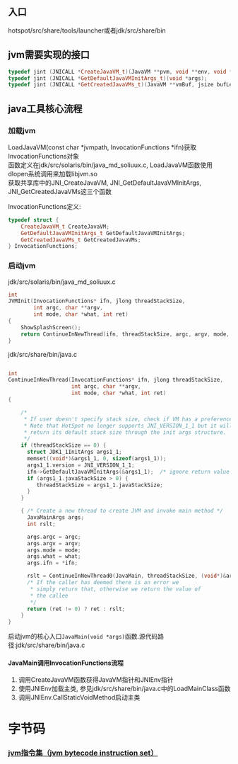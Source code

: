 ## 入口

hotspot/src/share/tools/launcher或者jdk/src/share/bin

## jvm需要实现的接口

```cpp
typedef jint (JNICALL *CreateJavaVM_t)(JavaVM **pvm, void **env, void *args);
typedef jint (JNICALL *GetDefaultJavaVMInitArgs_t)(void *args);
typedef jint (JNICALL *GetCreatedJavaVMs_t)(JavaVM **vmBuf, jsize bufLen, jsize *nVMs);

```

## java工具核心流程

### 加载jvm

LoadJavaVM(const char *jvmpath, InvocationFunctions *ifn)获取InvocationFunctions对象  
函数定义在jdk/src/solaris/bin/java_md_soliuux.c, LoadJavaVM函数使用dlopen系统调用来加载libjvm.so  
获取共享库中的JNI_CreateJavaVM, JNI_GetDefaultJavaVMInitArgs, JNI_GetCreatedJavaVMs这三个函数  

InvocationFunctions定义: 
```cpp
typedef struct {
    CreateJavaVM_t CreateJavaVM;
    GetDefaultJavaVMInitArgs_t GetDefaultJavaVMInitArgs;
    GetCreatedJavaVMs_t GetCreatedJavaVMs;
} InvocationFunctions;
```

### 启动jvm

jdk/src/solaris/bin/java_md_soliuux.c
```cpp
int
JVMInit(InvocationFunctions* ifn, jlong threadStackSize,
        int argc, char **argv,
        int mode, char *what, int ret)
{
    ShowSplashScreen();
    return ContinueInNewThread(ifn, threadStackSize, argc, argv, mode, what, ret);
}
```

jdk/src/share/bin/java.c
```cpp

int
ContinueInNewThread(InvocationFunctions* ifn, jlong threadStackSize,
                    int argc, char **argv,
                    int mode, char *what, int ret)
{

    /*
     * If user doesn't specify stack size, check if VM has a preference.
     * Note that HotSpot no longer supports JNI_VERSION_1_1 but it will
     * return its default stack size through the init args structure.
     */
    if (threadStackSize == 0) {
      struct JDK1_1InitArgs args1_1;
      memset((void*)&args1_1, 0, sizeof(args1_1));
      args1_1.version = JNI_VERSION_1_1;
      ifn->GetDefaultJavaVMInitArgs(&args1_1);  /* ignore return value */
      if (args1_1.javaStackSize > 0) {
         threadStackSize = args1_1.javaStackSize;
      }
    }

    { /* Create a new thread to create JVM and invoke main method */
      JavaMainArgs args;
      int rslt;

      args.argc = argc;
      args.argv = argv;
      args.mode = mode;
      args.what = what;
      args.ifn = *ifn;

      rslt = ContinueInNewThread0(JavaMain, threadStackSize, (void*)&args);
      /* If the caller has deemed there is an error we
       * simply return that, otherwise we return the value of
       * the callee
       */
      return (ret != 0) ? ret : rslt;
    }
}

```

启动jvm的核心入口`JavaMain(void *args)`函数.源代码路径:jdk/src/share/bin/java.c

#### JavaMain调用InvocationFunctions流程

1. 调用CreateJavaVM函数获得JavaVM指针和JNIEnv指针
2. 使用JNIEnv加载主类, 参见jdk/src/share/bin/java.c中的LoadMainClass函数
3. 调用JNIEnv.CallStaticVoidMethod启动主类

# 字节码

### [jvm指令集（jvm bytecode instruction set）](https://en.wikipedia.org/wiki/Java_bytecode_instruction_listings)

